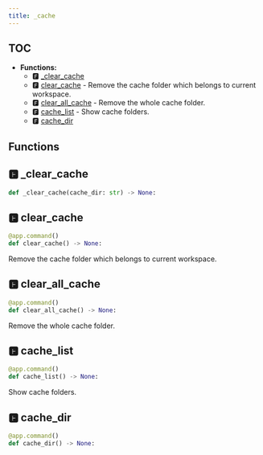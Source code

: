 ```yaml
---
title: _cache
---
```


## TOC

- **Functions:**
  - 🅵 [\_clear\_cache](#🅵-_clear_cache)
  - 🅵 [clear\_cache](#🅵-clear_cache) - Remove the cache folder which belongs to current workspace.
  - 🅵 [clear\_all\_cache](#🅵-clear_all_cache) - Remove the whole cache folder.
  - 🅵 [cache\_list](#🅵-cache_list) - Show cache folders.
  - 🅵 [cache\_dir](#🅵-cache_dir)

## Functions

## 🅵 \_clear\_cache

```python
def _clear_cache(cache_dir: str) -> None:
```
## 🅵 clear\_cache

```python
@app.command()
def clear_cache() -> None:
```

Remove the cache folder which belongs to current workspace.
## 🅵 clear\_all\_cache

```python
@app.command()
def clear_all_cache() -> None:
```

Remove the whole cache folder.
## 🅵 cache\_list

```python
@app.command()
def cache_list() -> None:
```

Show cache folders.
## 🅵 cache\_dir

```python
@app.command()
def cache_dir() -> None:
```

